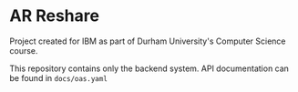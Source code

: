 # AR Reshare

Project created for IBM as part of Durham University's Computer Science course.

This repository contains only the backend system. API documentation can be found in `docs/oas.yaml`
